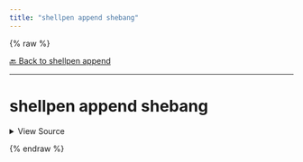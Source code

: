 ```yaml
---
title: "shellpen append shebang"
---
```


{% raw %}





[🔙 Back to shellpen append](/api/shellpen/append)

---







<!-- Todo, if there are no subcommands under the child commands, use a smaller heading size -->

# shellpen append shebang



<details>
  <summary>View Source</summary>

{% endraw %}
{% highlight sh %}
_SHELLPEN_SHEBANG[$_SHELLPEN_CURRENT_SOURCE_INDEX]="$*"
{% endhighlight %}
{% raw %}

</details>










  
{% endraw %}
